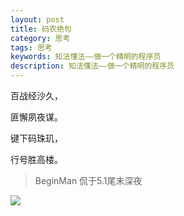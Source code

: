 ```yaml
---
layout: post
title: 码农绝句
category: 思考
tags: 思考
keywords: 知法懂法——做一个精明的程序员
description: 知法懂法——做一个精明的程序员
---
```



百战经沙久，

匪懈夙夜谋。

键下码珠玑，

行号胜高楼。

> BeginMan 侃于5.1尾末深夜

![](http://beginman.qiniudn/coder)
